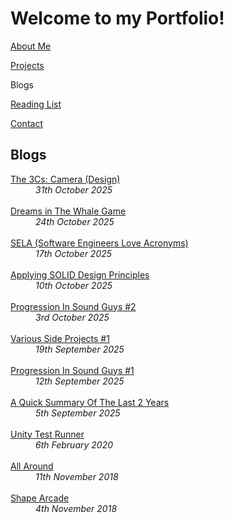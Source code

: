 # Welcome to my Portfolio!

<a href="https://twood27897.github.io/pages/about.html" rel="About Me">About Me</a>
<br>

<a href="https://twood27897.github.io" rel="Projects">Projects</a>
<br>

Blogs
<br>

<a href="https://twood27897.github.io/pages/reading-list.html" rel="Reading List">Reading List</a>
<br>

<a href="https://twood27897.github.io/pages/contact.html" rel="Contact">Contact</a>
<br>

## Blogs
<!-- I consider these <i>"blogs"</i> more as notes on a variety of technical things I've done or looked at, allowing me to record and explore ideas smaller than personal projects. The first two blogs are the first two entries I originally wrote for my portfolio - which I discarded in favour of much shorter entries - but now they have found a new home here.<br> -->

<p align="center">
<dt><a href="https://helloimtw.me/pages/blogs/3cscameradesign.html" rel="The 3Cs: Camera (Design)">The 3Cs: Camera (Design)</a></dt>
<dd><i>31th October 2025</i></dd><br>
  
<dt><a href="https://helloimtw.me/pages/blogs/dreams.html" rel="Dreams in The Whale Game">Dreams in The Whale Game</a></dt>
<dd><i>24th October 2025</i></dd><br>
  
<dt><a href="https://helloimtw.me/pages/blogs/sela.html" rel="SELA (Software Engineers Love Acronyms)">SELA (Software Engineers Love Acronyms)</a></dt>
<dd><i>17th October 2025</i></dd><br>
  
<dt><a href="https://helloimtw.me/pages/blogs/applyingsolidprinciples.html" rel="Applying SOLID Design Principles">Applying SOLID Design Principles</a></dt>
<dd><i>10th October 2025</i></dd><br>
  
<dt><a href="https://twood27897.github.io/pages/blogs/soundguysprogression2.html" rel="Progression In Sound Guys #2">Progression In Sound Guys #2</a></dt>
<dd><i>3rd October 2025</i></dd><br>
  
<dt><a href="https://twood27897.github.io/pages/blogs/various.html" rel="Various Side Projects #1">Various Side Projects #1</a></dt>
<dd><i>19th September 2025</i></dd><br>
  
<dt><a href="https://twood27897.github.io/pages/blogs/soundguysprogression.html" rel="Progression In Sound Guys #1">Progression In Sound Guys #1</a></dt>
<dd><i>12th September 2025</i></dd><br>
  
<dt><a href="https://twood27897.github.io/pages/blogs/reintro.html" rel="A Quick Summary Of The Last 2 Years">A Quick Summary Of The Last 2 Years</a></dt>
<dd><i>5th September 2025</i></dd><br>

<dt><a href="https://twood27897.github.io/pages/unity-tests-blog.html" rel="Unity Test Runner">Unity Test Runner</a></dt>
<dd><i>6th February 2020</i></dd><br>
  
<dt><a href="https://twood27897.github.io/pages/all-around-blog.html" rel="All Around">All Around</a></dt>
<dd><i>11th November 2018</i></dd><br>

<dt><a href="https://twood27897.github.io/pages/shape-arcade-blog.html" rel="Shape Arcade">Shape Arcade</a></dt>
<dd><i>4th November 2018</i></dd><br>
</p>
